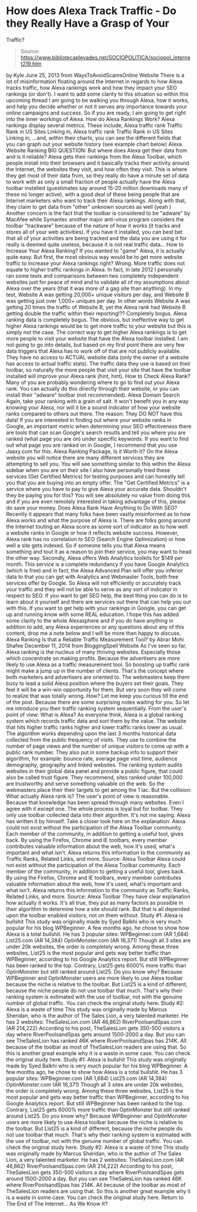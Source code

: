 # How does Alexa Track Traffic - Do they Really Have a Grasp of Your 
Traffic?

> Source: https://www.bibliotecapleyades.net/SOCIOPOLITICA/sociopol_internet219.htm

by Kyle
June 25, 2013
from WaysToAvoidScamsOnline Website
There is a lot of misinformation floating around the Internet in regards to how Alexa tracks traffic, how Alexa rankings work and how they impact your SEO rankings (or don't).
I want to add some clarity to this situation so within this upcoming thread I am going to be walking you through Alexa, how it works, and help you decide whether or not it serves any importance towards your online campaigns and success. So if you are ready, I am going to get right into the inner workings of Alexa.
How do Alexa Rankings Work? Alexa rankings display several metrics.
These include,
Alexa traffic rank Traffic Rank in US Sites Linking in,
Alexa traffic rank
Traffic Rank in US
Sites Linking in,
...and, within their charts, you can see the different fields that you can graph out your website history (see example chart below)
Alexa Website Ranking
BIG QUESTION: But where does Alexa get their data from and is it reliable? Alexa gets their rankings from the Alexa Toolbar, which people install into their browsers and it basically tracks their activity around the Internet, the websites they visit, and how often they visit. This is where they get most of their data from, so they really do have a minute set of data to work with as only a small fraction of people actually have the Alexa toolbar installed (guestimates say around 15-20 million downloads many of these no longer active), with a good deal of these being people that are Internet marketers who want to track their Alexa rankings. Along with that, they claim to get data from "other" unknown sources as well (yeah ) Another concern is the fact that the toolbar is considered to be "adware" by MacAfee while Symantec another major anti-virus program considers the toolbar "trackware" because of the nature of how it works (it tracks and stores all of your web activities).
If you have it installed, you can best bet that all of your activities are being tracked and the data you are using it for really is deemed quite useless, because it is not real traffic data...
How to Increase Your Alexa Ranking? If you wanted to "game" Alexa, it is actually quite easy. But first, the most obvious way would be to get more website traffic to increase your Alexa rankings right? Wrong. More traffic does not equate to higher traffic rankings in Alexa.
In fact, in late 2012 I personally ran some tests and comparisons between two completely independent websites just for peace of mind and to validate all of my assumptions about Alexa over the years (that it was more of a gag site than anything). In my test, Website A was getting 20,000+ unique visitors per day, and Website B was getting just over 1,000+ uniques per day.
In other words Website A was getting 20 times the traffic of Website B, yet the Alexa rank had Website B getting double the traffic within their reporting!?? Completely bogus. Alexa ranking data is completely bogus. The obvious, but ineffective way to get higher Alexa rankings would be to get more traffic to your website but this is simply not the case. The correct way to get higher Alexa rankings is to get more people to visit your website that have the Alexa toolbar installed. I am not going to go into details, but based on my first point there are very few data triggers that Alexa has to work off of that are not publicly available. They have no access to ACTUAL website data (only the owner of a website has access to actual traffic stats). The traffic data they use is based on their toolbar, so naturally the more people that visit your site that have the toolbar installed will improve your Alexa rank (hint, hint).
How to Check Alexa Rank? Many of you are probably wondering where to go to find out your Alexa rank.
You can actually do this directly through their website, or you can install their "adware" toolbar (not recommended).
Alexa Domain Search
Again, take your ranking with a grain of salt. It won't benefit you in any way knowing your Alexa, nor will it be a sound indicator of how your website ranks compared to others out there.
The reason: They DO NOT have this data! If you are interested in finding out where your website ranks in Google, an important metric when determining your SEO effectiveness there are tools that can scan Google's search results and tell you where you are ranked (what page you are on) under specific keywords. If you want to find out what page you are ranked on in Google, I recommend that you use Jaaxy.com for this.
Alexa Ranking Package, Is it Worth It? On the Alexa website you will notice there are many different services they are attempting to sell you.
You will see something similar to this within the Alexa sidebar when you are on their site
I also have personally tried these services (Get Certified Metrics) for testing purposes and can honestly tell you that you are buying into an empty offer. The "Get Certified Metrics" is a service where you have to pay to give Alexa your accurate data.
Shouldn't they be paying you for this? You will see absolutely no value from doing this and if you are even remotely interested in taking advantage of this, please do save your money.
Does Alexa Rank Have Anything to Do With SEO? Recently it appears that many folks have been vastly misinformed as to how Alexa works and what the purpose of Alexa is.
There are folks going around the Internet touting an Alexa score as some sort of indicator as to how well a website ranks in Google or how it reflects website success. However, Alexa rank has no correlation to SEO (Search Engine Optimization) or how well a site gets indexed. So if someone tells you that Alexa means something and tout it as a reason to join their service, you may want to head the other way. Secondly, Alexa offers Web Analytics toolkits for $149 per month.
This service is a complete redundancy if you have Google Analytics (which is free) and in fact, the Alexa Advanced Plan will offer you inferior data to that you can get with Analytics and Webmaster Tools, both free services offer by Google.
So Alexa will not efficiently or accurately track your traffic and they will not be able to serve as any sort of indicator in respect to SEO.
If you want to get SEO help, the best thing you can do is to learn about it yourself and there are services out there that can help you out with this. If you want to get help with your rankings in Google, you can get up and running know with some REAL education. I hope this has added some clarity to the whole Alexasphere and if you do have anything in addition to add, any Alexa experiences or any questions about any of this content, drop me a note below and I will be more than happy to discuss.
Alexa Ranking
Is that a Reliable Traffic Measurement Tool? by Abrar Mohi Shafee
December 11, 2014
from BloggingSpell Website
As I've seen so far, Alexa ranking is the nucleus of many thriving websites.
Especially those which concentrate on making profits. Because the advertisers are more likely to use Alexa as a traffic measurement tool. So boosting up traffic rank might make a jump up in the number of clients. That's the concept where both marketers and advertisers are oriented to. The webmasters keep them busy to lead a solid Alexa position where the buyers set their goals. They feel it will be a win-win opportunity for them. But very soon they will come to realize that was totally wrong. How? Let me keep you curious till the end of the post. Because there are some surprising notes waiting for you.
So let me introduce you their traffic ranking system sequentially.
From the user's point of view: What is Alexa? As everyone think, Alexa is a global ranking system which records traffic data and sort them by the value.
The website that hits higher traffic ranks higher and lower traffic ranks lower as usual. The algorithm works depending upon the last 3 months historical data collected from the public frequency of visits. They use to combine the number of page views and the number of unique visitors to come up with a public rank number. They also put in some backup info to support their algorithm, for example: bounce rate, average page visit time, audience demography, geography and linked websites. The ranking system audits websites in their global data panel and provide a public figure, that could also be called trust figure. They recommend, sites ranked under 100,000 are trustworthy and serve something valuable on the web.
So the webmasters place their their targets to get among the 1 lac.
But the collision: What actually Alexa rank is? The user's point of view is reasonable.
Because that knowledge has been spread through many websites. Even I agree with it except one. The whole process is loyal but for toolbar. They only use toolbar collected data into their algorithm. It's not me saying. Alexa has written it by himself.
Take a closer look here on the explanation:
Alexa could not exist without the participation of the Alexa Toolbar community. Each member of the community, in addition to getting a useful tool, gives back. By using the Firefox, Chrome and IE toolbars, every member contributes valuable information about the web, how it's used, what's important and what isn't. Alexa returns this information to the community as Traffic Ranks, Related Links, and more. Source: Alexa Toolbar
Alexa could not exist without the participation of the Alexa Toolbar community. Each member of the community, in addition to getting a useful tool, gives back.
By using the Firefox, Chrome and IE toolbars, every member contributes valuable information about the web, how it's used, what's important and what isn't. Alexa returns this information to the community as Traffic Ranks, Related Links, and more. Source: Alexa Toolbar
They have clear explanation how actually it works. It's all true, they put as many factors as possible in their algorithm to determine how a site should rank.
But that is all depended upon the toolbar enabled visitors, not on them without.
Study #1: Alexa is bullshit This study was originally made by Syed Balkhi who is very much popular for his blog WPBeginner. A few months ago, he chose to show how Alexa is a total bullshit. He has 3 popular sites: WPBeginner.com (AR 1,684) List25.com (AR 14,384) OptinMonster.com (AR 16,371) Though all 3 sites are under 20k websites, the order is completely wrong. Among these three websites, List25 is the most popular and gets way better traffic than WPBeginner, according to his Google Analytics report. But still WPBeginner has been ranked to the top. Contrary, List25 gets 6000% more traffic than OptinMonster but still ranked around List25. Do you know why? Because WPBeginner and OptinMonster users are more likely to use Alexa toolbar because the niche is relative to the toolbar. But List25 is a kind of different, because the niche people do not use toolbar that much. That's why their ranking system is estimated with the use of toolbar, not with the genuine number of global traffic. You can check the original study here. Study #2: Alexa is a waste of time This study was originally made by Marcus Sheridan, who is the author of The Sales Lion, a very talented marketer. He has 2 websites: TheSalesLion.com (AR 46,862) RiverPoolsandSpas.com (AR 214,222) According to his post, TheSalesLion gets 350-500 visitors a day where RiverPoolsandSpas gets around 1500-2000 a day. But you can see TheSalesLion has ranked 46K where RiverPoolsandSpas has 214K. All because of the toolbar as most of TheSalesLion readers are using that. So this is another great example why it is a waste in some case. You can check the original study here.
Study #1: Alexa is bullshit This study was originally made by Syed Balkhi who is very much popular for his blog WPBeginner. A few months ago, he chose to show how Alexa is a total bullshit.
He has 3 popular sites:
WPBeginner.com (AR 1,684) List25.com (AR 14,384) OptinMonster.com (AR 16,371)
Though all 3 sites are under 20k websites, the order is completely wrong. Among these three websites, List25 is the most popular and gets way better traffic than WPBeginner, according to his Google Analytics report. But still WPBeginner has been ranked to the top.
Contrary, List25 gets 6000% more traffic than OptinMonster but still ranked around List25. Do you know why? Because WPBeginner and OptinMonster users are more likely to use Alexa toolbar because the niche is relative to the toolbar. But List25 is a kind of different, because the niche people do not use toolbar that much.
That's why their ranking system is estimated with the use of toolbar, not with the genuine number of global traffic. You can check the original study here.
Study #2: Alexa is a waste of time This study was originally made by Marcus Sheridan, who is the author of The Sales Lion, a very talented marketer.
He has 2 websites:
TheSalesLion.com (AR 46,862) RiverPoolsandSpas.com (AR 214,222)
According to his post, TheSalesLion gets 350-500 visitors a day where RiverPoolsandSpas gets around 1500-2000 a day.
But you can see TheSalesLion has ranked 46K where RiverPoolsandSpas has 214K. All because of the toolbar as most of TheSalesLion readers are using that. So this is another great example why it is a waste in some case.
You can check the original study here.
Return to The End of The Internet... As We Know It?
